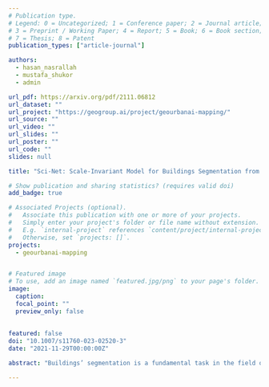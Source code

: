 ```yaml
---
# Publication type.
# Legend: 0 = Uncategorized; 1 = Conference paper; 2 = Journal article;
# 3 = Preprint / Working Paper; 4 = Report; 5 = Book; 6 = Book section;
# 7 = Thesis; 8 = Patent
publication_types: ["article-journal"]

authors:
  - hasan_nasrallah
  - mustafa_shukor
  - admin

url_pdf: https://arxiv.org/pdf/2111.06812
url_dataset: ""
url_project: "https://geogroup.ai/project/geourbanai-mapping/"
url_source: ""
url_video: ""
url_slides: ""
url_poster: ""
url_code: ""
slides: null

title: "Sci-Net: Scale-Invariant Model for Buildings Segmentation from Aerial Imagery"

# Show publication and sharing statistics? (requires valid doi)
add_badge: true

# Associated Projects (optional).
#   Associate this publication with one or more of your projects.
#   Simply enter your project's folder or file name without extension.
#   E.g. `internal-project` references `content/project/internal-project/index.md`.
#   Otherwise, set `projects: []`.
projects:
  - geourbanai-mapping


# Featured image
# To use, add an image named `featured.jpg/png` to your page's folder. 
image:
  caption:
  focal_point: ""
  preview_only: false
  
  
featured: false
doi: "10.1007/s11760-023-02520-3"
date: "2021-11-29T00:00:00Z"

abstract: "Buildings’ segmentation is a fundamental task in the field of earth observation and aerial imagery analysis. Most existing deep learning-based methods in the literature can be applied to a fixed or narrow-range spatial resolution imagery. In practical scenarios, users deal with a broad spectrum of image resolutions. Thus, a given aerial image often needs to be re-sampled to match the spatial resolution of the dataset used to train the deep learning model, which results in a degradation in segmentation performance. To overcome this challenge, we propose, in this manuscript, scale-invariant neural network (Sci-Net) architecture that segments buildings from wide-range spatial resolution aerial images. Specifically, our approach leverages UNet hierarchical representation and dense atrous spatial pyramid pooling to extract fine-grained multi-scale representations. Sci-Net significantly outperforms state-of-the-art models on the open cities AI and the multi-scale building datasets with a steady improvement margin across different spatial resolutions."

---
```

